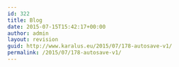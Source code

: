 ```yaml
---
id: 322
title: Blog
date: 2015-07-15T15:42:17+00:00
author: admin
layout: revision
guid: http://www.karalus.eu/2015/07/178-autosave-v1/
permalink: /2015/07/178-autosave-v1/
---
```

